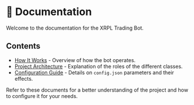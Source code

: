 # 📜 Documentation

Welcome to the documentation for the XRPL Trading Bot.

## Contents

- [How It Works](how-it-works.md) - Overview of how the bot operates.  
- [Project Architecture](architecture.md) - Explanation of the roles of the different classes.  
- [Configuration Guide](config.md) - Details on `config.json` parameters and their effects.

Refer to these documents for a better understanding of the project and how to configure it for your needs.
